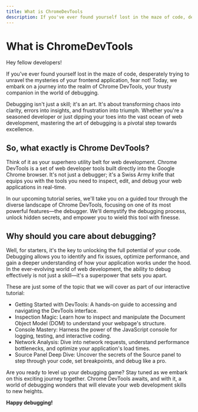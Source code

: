 ```yaml
---
title: What is ChromeDevTools
description: If you've ever found yourself lost in the maze of code, desperately trying to unravel the mysteries of your frontend application, fear not! ChromeDevTools is ready to save you!
---
```


# What is ChromeDevTools

Hey fellow developers!

If you've ever found yourself lost in the maze of code, desperately trying to unravel the mysteries of your frontend application, fear not! Today, we embark on a journey into the realm of Chrome DevTools, your trusty companion in the world of debugging.

Debugging isn't just a skill; it's an art. It's about transforming chaos into clarity, errors into insights, and frustration into triumph. Whether you're a seasoned developer or just dipping your toes into the vast ocean of web development, mastering the art of debugging is a pivotal step towards excellence.

## So, what exactly is Chrome DevTools?

Think of it as your superhero utility belt for web development. Chrome DevTools is a set of web developer tools built directly into the Google Chrome browser. It's not just a debugger; it's a Swiss Army knife that equips you with the tools you need to inspect, edit, and debug your web applications in real-time.

In our upcoming tutorial series, we'll take you on a guided tour through the diverse landscape of Chrome DevTools, focusing on one of its most powerful features—the debugger. We'll demystify the debugging process, unlock hidden secrets, and empower you to wield this tool with finesse.

## Why should you care about debugging?

Well, for starters, it's the key to unlocking the full potential of your code. Debugging allows you to identify and fix issues, optimize performance, and gain a deeper understanding of how your application works under the hood. In the ever-evolving world of web development, the ability to debug effectively is not just a skill—it's a superpower that sets you apart.

These are just some of the topic that we will cover as part of our interactive tutorial:

- Getting Started with DevTools: A hands-on guide to accessing and navigating the DevTools interface.
- Inspection Magic: Learn how to inspect and manipulate the Document Object Model (DOM) to understand your webpage's structure.
- Console Mastery: Harness the power of the JavaScript console for logging, testing, and interactive coding.
- Network Analysis: Dive into network requests, understand performance bottlenecks, and optimize your application's load times.
- Source Panel Deep Dive: Uncover the secrets of the Source panel to step through your code, set breakpoints, and debug like a pro.

Are you ready to level up your debugging game? Stay tuned as we embark on this exciting journey together. Chrome DevTools awaits, and with it, a world of debugging wonders that will elevate your web development skills to new heights.

**Happy debugging!**